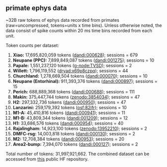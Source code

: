 ## primate ephys data

~32B raw tokens of ephys data recorded from primates (raw=uncompressed, tokens=units x time bins). Unless otherwise noted, the data consist of spike counts within 20 ms time bins recorded from each unit. 

Token counts per dataset:

1. **Xiao:** 17,695,820,059 tokens ([dandi:000628](https://dandiarchive.org/dandiset/000628)); sessions = 679
2. **Neupane (PPC):** 7,899,849,087 tokens ([dandi:001275](https://dandiarchive.org/dandiset/001275)); sessions = 10
3. **Papale:** 1,551,237,120 tokens ([g-node:TVSD](https://gin.g-node.org/paolo_papale/TVSD)); sessions = 2
4. **Willett:** 1,796,119,552 ([dryad:x69p8czpq](https://datadryad.org/stash/dataset/doi:10.5061/dryad.x69p8czpq)); sessions = 44
5. **Churchland:** 1,278,669,504 tokens ([dandi:000070](https://dandiarchive.org/dandiset/000070)); sessions = 10
6. **Neupane (Entorhinal):** 911,393,376 tokens ([dandi:000897](https://dandiarchive.org/dandiset/000897)); sessions = 15
7. **Perich:** 688,889,368 tokens ([dandi:000688](https://dandiarchive.org/dandiset/000688)); sessions = 111
8. **Makin:** 375,447,744 tokens ([zenodo:3854034](https://zenodo.org/records/3854034)); sessions = 47
9. **H2:** 297,332,736 tokens ([dandi:000950](https://dandiarchive.org/dandiset/000950)); sessions = 47
10. **Lanzarini:** 259,179,392 tokens ([osf:82jfr](https://osf.io/82jfr/)); sessions = 10
11. **M1-A:** 45,410,816 tokens ([dandi:000941](https://dandiarchive.org/dandiset/000941)); sessions = 11
12. **M1-B:** 43,809,344 tokens ([dandi:001209](https://dandiarchive.org/dandiset/001209)); sessions = 12
13. **H1:** 33,686,576 tokens ([dandi:000954](https://dandiarchive.org/dandiset/000954)); sessions = 40
14. **Rajalingham:** 14,923,100 tokens ([zenodo:13952210](https://zenodo.org/records/13952210)); sessions = 2
15. **DMFC-rsg:** 14,003,818 tokens ([dandi:000130](https://dandiarchive.org/dandiset/000130)); sessions = 2
16. **M2:** 12,708,384 tokens ([dandi:000953](https://dandiarchive.org/dandiset/000953)); sessions = 20
17. **Area2-bump:** 7,394,070 tokens ([dandi:000127](https://dandiarchive.org/dandiset/000127)); sessions = 2

Total number of tokens: 31,997,921,662. The combined dataset can be accessed from [this](https://huggingface.co/datasets/eminorhan/neural-bench-primate) public HF repository.
